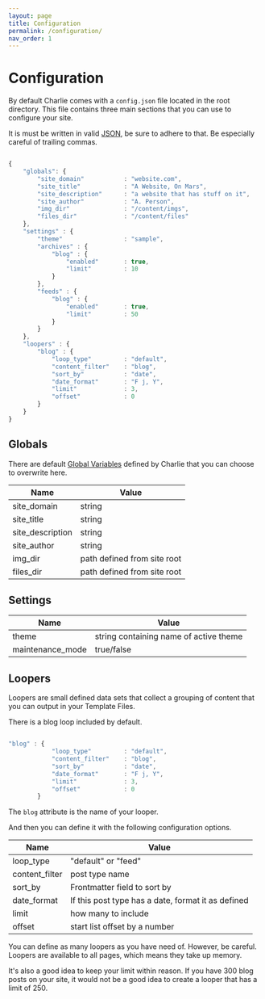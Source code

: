 ```yaml
---
layout: page
title: Configuration
permalink: /configuration/
nav_order: 1
---
```



# Configuration

By default Charlie comes with a `config.json` file located in the root directory. This file contains three main sections that you can use to configure your site.

It is must be written in valid [JSON](https://www.json.org/json-en.html), be sure to adhere to that. Be especially careful of trailing commas.

<!-- If you are fearful of writing raw json, you can instead use the Configurator Tool. -->

```js

{
    "globals": {
        "site_domain"           : "website.com",
        "site_title"            : "A Website, On Mars",
        "site_description"      : "a website that has stuff on it",
        "site_author"           : "A. Person",
        "img_dir"               : "/content/imgs",
        "files_dir"             : "/content/files"
    },
    "settings" : {
        "theme"                 : "sample",
        "archives" : {
            "blog" : {
                "enabled"       : true,
                "limit"         : 10
            }
        },
        "feeds" : {
            "blog" : {
                "enabled"       : true,
                "limit"         : 50
            }
        }
    },
    "loopers" : {
        "blog" : {
            "loop_type"         : "default",
            "content_filter"    : "blog",
            "sort_by"           : "date",
            "date_format"       : "F j, Y",
            "limit"             : 3,
            "offset"            : 0
        }
    }
}


```


## Globals

There are default [Global Variables](/globals) defined by Charlie that you can choose to overwrite here.

Name          | Value
------------- | -------------
site_domain  | string
site_title | string
site_description | string
site_author | string
img_dir | path defined from site root
files_dir | path defined from site root


## Settings

Name          | Value
------------- | -------------
theme  | string containing name of active theme
maintenance_mode | true/false


## Loopers

Loopers are small defined data sets that collect a grouping of content that you can output in your Template Files.

There is a blog loop included by default.

```js

"blog" : {
            "loop_type"         : "default",
            "content_filter"    : "blog",
            "sort_by"           : "date",
            "date_format"       : "F j, Y",
            "limit"             : 3,
            "offset"            : 0
        }


```

The `blog` attribute is the name of your looper.

And then you can define it with the following configuration options.


Name          | Value
------------- | -------------
loop_type  | "default" or "feed"
content_filter | post type name
sort_by | Frontmatter field to sort by
date_format | If this post type has a date, format it as defined
limit | how many to include
offset | start list offset by a number


You can define as many loopers as you have need of. However, be careful. Loopers are available to all pages, which means they take up memory.

It's also a good idea to keep your limit within reason. If you have 300 blog posts on your site, it would not be a good idea to create a looper that has a limit of 250.
